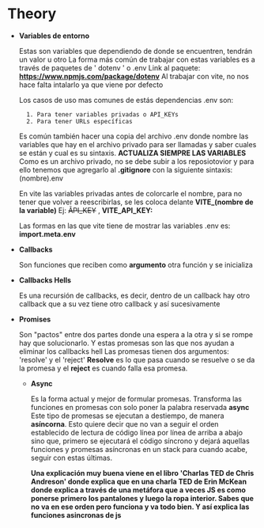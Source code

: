 # Theory

- **Variables de entorno**

    Estas son variables que dependiendo de donde se encuentren, tendrán un valor u otro
    La forma más común de trabajar con estas variables es a través de paquetes de ' dotenv ' o .env
    Link al paquete: **<https://www.npmjs.com/package/dotenv>**
    Al trabajar con vite, no nos hace falta intalarlo ya que viene por defecto

    Los casos de uso mas comunes de estás dependencias .env son:

        1. Para tener variables privadas o API_KEYs
        2. Para tener URLs específicas

    Es común también hacer una copia del archivo .env donde nombre las variables que hay en el archivo privado para ser llamadas y saber cuales se están y cual es su sintaxis.
    **ACTUALIZA SIEMPRE LAS VARIABLES**
    Como es un archivo privado, no se debe subir a los reposiotovior y para ello tenemos que agregarlo al **.gitignore** con la siguiente sintaxis: (nombre).env

    En vite las variables privadas antes de colorcarle el nombre, para no tener que volver a reescribirlas, se les coloca delante **VITE_(nombre de la variable)**
    Ej: ~~ÃPI_KEY~~ , **VITE_API_KEY:**

    Las formas en las que vite tiene de mostrar las variables .env es: **import.meta.env**

- **Callbacks**

    Son funciones que reciben como **argumento** otra función y se inicializa

- **Callbacks Hells**

    Es una recursión de callbacks, es decir, dentro de un callback hay otro callback que a su vez tiene otro callback y así sucesivamente

- **Promises**

    Son "pactos" entre dos partes donde una espera a la otra y si se rompe hay que solucionarlo. Y estas promesas son las que nos ayudan a eliminar los callbacks hell
    Las promesas tienen dos argumentos: 'resolve' y el 'reject'
    **Resolve** es lo que pasa cuando se resuelve o se da la promesa y el **reject** es cuando falla esa promesa.

    - **Async** 

        Es la forma actual y mejor de formular promesas. Transforma las funciones en promesas con solo poner la palabra reservada **async**
        Este tipo de promesas se ejecutan a destiempo, de manera **asíncorna**. Esto quiere decir que no van a seguir el orden establecido de lectura de código línea por línea de arriba a abajo sino que, primero se ejecutará el código síncrono y dejará aquellas funciones y promesas asíncronas en un stack para cuando acabe, seguir con estas últimas.

        __Una explicación muy buena viene en el libro **'Charlas TED de Chris Andreson'** donde explica que en una charla TED de **Erin McKean** donde explica a través de una metáfora que a veces JS es como ponerse primero los pantalones y luego la ropa interior. Sabes que no va en ese orden pero funciona y va todo bien. Y así explica las funciones asincronas de js__

